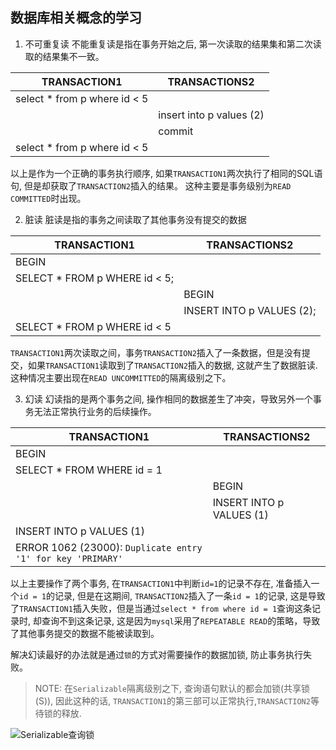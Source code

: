 ## 数据库相关概念的学习

1. 不可重复读
不能重复读是指在事务开始之后, 第一次读取的结果集和第二次读取的结果集不一致。

| TRANSACTION1                 | TRANSACTIONS2            |
| ---------------------------- | ------------------------ |
| select * from p where id < 5 |                          |
|                              | insert into p values (2) |
|                              | commit                   |
| select * from p where id < 5 |                          |


以上是作为一个正确的事务执行顺序, 如果`TRANSACTION1`两次执行了相同的SQL语句, 但是却获取了`TRANSACTION2`插入的结果。 这种主要是事务级别为`READ COMMITTED`时出现。

2. 脏读
脏读是指的事务之间读取了其他事务没有提交的数据

| TRANSACTION1                  | TRANSACTIONS2             |
| ----------------------------- | ------------------------- |
| BEGIN                         |                           |
| SELECT * FROM p WHERE id < 5; |                           |
|                               | BEGIN                     |
|                               | INSERT INTO p VALUES (2); |
| SELECT * FROM p WHERE id < 5  |                           |

`TRANSACTION1`两次读取之间，事务`TRANSACTION2`插入了一条数据，但是没有提交，如果`TRANSACTION1`读取到了`TRANSACTION2`插入的数据, 这就产生了数据脏读. 这种情况主要出现在`READ UNCOMMITTED`的隔离级别之下。

3. 幻读
幻读指的是两个事务之间, 操作相同的数据差生了冲突，导致另外一个事务无法正常执行业务的后续操作。

| TRANSACTION1                                                | TRANSACTIONS2            |
| ----------------------------------------------------------- | ------------------------ |
| BEGIN                                                       |                          |
| SELECT * FROM WHERE id = 1                                  |                          |
|                                                             | BEGIN                    |
|                                                             | INSERT INTO p VALUES (1) |
| INSERT INTO p VALUES (1)                                    |                          |
| ERROR 1062 (23000): `Duplicate entry '1' for key 'PRIMARY'` |                          |

以上主要操作了两个事务, 在`TRANSACTION1`中判断`id=1`的记录不存在, 准备插入一个`id = 1`的记录, 但是在这期间, `TRANSACTION2`插入了一条`id = 1`的记录, 这是导致了`TRANSACTION1`插入失败，但是当通过`select * from where id = 1`查询这条记录时, 却查询不到这条记录, 这是因为`mysql`采用了`REPEATABLE READ`的策略，导致了其他事务提交的数据不能被读取到。

解决幻读最好的办法就是通过`锁`的方式对需要操作的数据加锁, 防止事务执行失败。

> NOTE: 在`Serializable`隔离级别之下, 查询语句默认的都会加锁(共享锁(S)), 因此这种的话, `TRANSACTION1`的第三部可以正常执行,`TRANSACTION2`等待锁的释放.

![Serializable查询锁](../img/mysql/SERIZIABLE_SELECT_LOCK.png)

